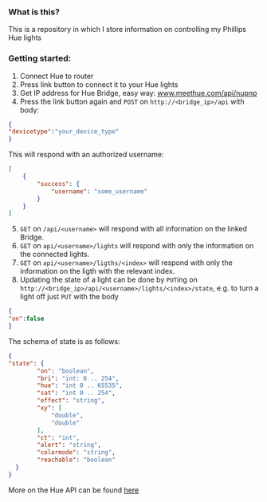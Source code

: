 ### What is this?
This is a repository in which I store information on controlling my Phillips Hue lights

### Getting started:
1. Connect Hue to router
2. Press link button to connect it to your Hue lights
3. Get IP address for Hue Bridge, easy way: www.meethue.com/api/nupnp
4. Press the link button again and `POST` on `http://<bridge_ip>/api` with body:
```json
{
"devicetype":"your_device_type"
}
```
This will respond with an authorized username:
```json
[
	{
		"success": {
			"username": "some_username"
		}
	}
]
```
5. `GET` on `/api/<username>` will respond with all information on the linked Bridge.
6. `GET` on `api/<username>/lights` will respond with only the information on the connected lights.
7. `GET` on `api/<username>/ligths/<index>` will respond with only the information on the ligth with the relevant index.
8. Updating the state of a light can be done by `PUT`ing on `http://<bridge_ip>/api/<username>/lights/<index>/state`,
 e.g. to turn a light off just `PUT` with the body
```json
{
"on":false
}
```
The schema of state is as follows:
```json
{
"state": {
		"on": "boolean",
		"bri": "int: 0 .. 254",
		"hue": "int 0 .. 65535",
		"sat": "int 0 .. 254",
		"effect": "string",
		"xy": [
			"double",
			"double"
		],
		"ct": "int",
		"alert": "string",
		"colormode": "string",
		"reachable": "boolean"
  }
}
```

More on the Hue API can be found [here](http://www.developers.meethue.com/documentation/core-concepts)